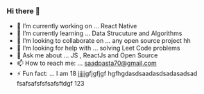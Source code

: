 ### Hi there 👋

- 🔭 I’m currently working on ... React Native 
- 🌱 I’m currently learning ... Data Strucuture and Algorithms 
- 👯 I’m looking to collaborate on ... any open source project hh
- 🤔 I’m looking for help with ... solving Leet Code problems 
- 💬 Ask me about ... JS , ReactJs and Open Source 
- 📫 How to reach me: ... saadpasta70@gmail.com
- ⚡ Fun fact: ... I am 18 
jjjjjgfjgfjgf
hgfhgdasdsaadasdsadasadsad
fsafsafsfsfsafsftdgf
123
